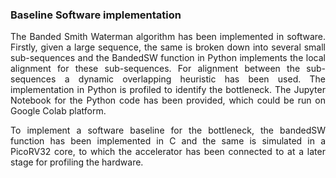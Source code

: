 ### Baseline Software implementation

<p align = "justify"> The Banded Smith Waterman algorithm has been implemented in software. Firstly, given a large sequence, the same is broken down into several small sub-sequences and the BandedSW function in Python implements the local alignment for these sub-sequences. For alignment between the sub-sequences a dynamic overlapping heuristic has been used. The implementation in Python is profiled to identify the bottleneck. The Jupyter Notebook for the Python code has been provided, which could be run on Google Colab platform. </p>

<p align = "justify"> To implement a software baseline for the bottleneck, the bandedSW function has been implemented in C and the same is simulated in a PicoRV32 core, to which the accelerator has been connected to at a later stage for profiling the hardware. </p>
